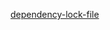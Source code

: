 [dependency-lock-file](https://dev.azure.com/sudheerlikeu/D54/_wiki/wikis/D55.wiki?wikiVersion=GBwikiMaster&pagePath=/terraform/terraform%252DDependency%252Dlock%252Dfile&pageId=125&_a=edit)
